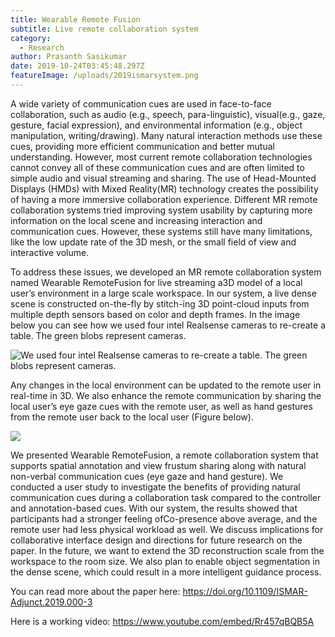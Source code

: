 ```yaml
---
title: Wearable Remote Fusion
subtitle: Live remote collaboration system
category:
  - Research
author: Prasanth Sasikumar
date: 2019-10-24T03:45:48.297Z
featureImage: /uploads/2019ismarsystem.png
---
```

A wide variety of communication cues are used in face-to-face collaboration, such as audio (e.g., speech, para-linguistic), visual(e.g., gaze, gesture, facial expression), and environmental information (e.g., object manipulation, writing/drawing). Many natural interaction methods use these cues, providing more efficient communication and better mutual understanding. However, most current remote collaboration technologies cannot convey all of these communication cues and are often limited to simple audio and visual streaming and sharing. The use of Head-Mounted Displays (HMDs) with Mixed Reality(MR) technology creates the possibility of having a more immersive collaboration experience. Different MR remote collaboration systems tried improving system usability by capturing more information on the local scene and increasing interaction and communication cues. However, these systems still have many limitations, like the low update rate of the 3D mesh, or the small field of view and interactive volume.

To address these issues, we developed an MR remote collaboration system named Wearable RemoteFusion for live streaming a3D model of a local user’s environment in a large scale workspace. In our system, a live dense scene is constructed on-the-fly by stitch-ing 3D point-cloud inputs from multiple depth sensors based on color and depth frames. In the image below you can see how we used four intel Realsense cameras to re-create a table. The green blobs represent cameras.

![We used four intel Realsense cameras to re-create a table. The green blobs represent cameras.](/uploads/livescenestiching.jpg "Reconstructed Table")

Any changes in the local environment can be updated to the remote user in real-time in 3D. We also enhance the remote communication by sharing the local user’s eye gaze cues with the remote user, as well as hand gestures from the remote user back to the local user (Figure below).

![](/uploads/2019ismarsystem.png)

We presented Wearable RemoteFusion, a remote collaboration system that supports spatial annotation and view frustum sharing along with natural non-verbal communication cues (eye gaze and hand gesture). We conducted a user study to investigate the benefits of providing natural communication cues during a collaboration task compared to the controller and annotation-based cues. With our system, the results showed that participants had a stronger feeling ofCo-presence above average, and the remote user had less physical workload as well. We discuss implications for collaborative interface design and directions for future research on the paper. In the future, we want to extend the 3D reconstruction scale from the workspace to the room size. We also plan to enable object segmentation in the dense scene, which could result in a more intelligent guidance process.

You can read more about the paper here: <https://doi.org/10.1109/ISMAR-Adjunct.2019.000-3>

Here is a working video: <https://www.youtube.com/embed/Rr457qBQB5A>